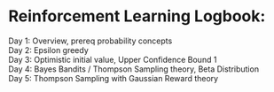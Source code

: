 # Reinforcement Learning Logbook:

Day 1: Overview, prereq probability concepts  
Day 2: Epsilon greedy  
Day 3: Optimistic initial value, Upper Confidence Bound 1  
Day 4: Bayes Bandits / Thompson Sampling theory, Beta Distribution  
Day 5: Thompson Sampling with Gaussian Reward theory  
